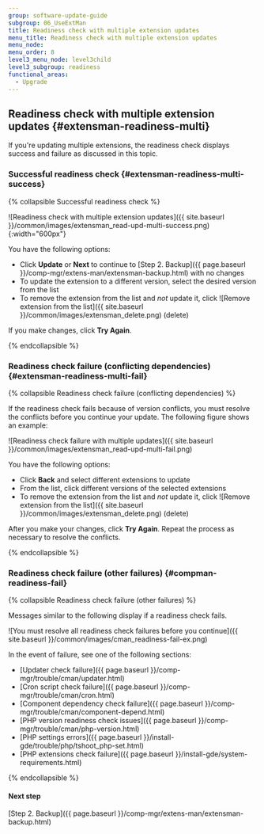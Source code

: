 ```yaml
---
group: software-update-guide
subgroup: 06_UseExtMan
title: Readiness check with multiple extension updates
menu_title: Readiness check with multiple extension updates
menu_node:
menu_order: 8
level3_menu_node: level3child
level3_subgroup: readiness
functional_areas:
  - Upgrade
---
```


## Readiness check with multiple extension updates {#extensman-readiness-multi}

If you're updating multiple extensions, the readiness check displays success and failure as discussed in this topic.

### Successful readiness check {#extensman-readiness-multi-success}

{% collapsible Successful readiness check %}

![Readiness check with multiple extension updates]({{ site.baseurl }}/common/images/extensman_read-upd-multi-success.png){:width="600px"}

You have the following options:

*	Click **Update** or **Next** to continue to [Step 2. Backup]({{ page.baseurl }}/comp-mgr/extens-man/extensman-backup.html) with no changes
*	To update the extension to a different version, select the desired version from the list 
*	To remove the extension from the list and *not* update it, click ![Remove extension from the list]({{ site.baseurl }}/common/images/extensman_delete.png) (delete)

If you make changes, click **Try Again**.

{% endcollapsible %}

### Readiness check failure (conflicting dependencies) {#extensman-readiness-multi-fail}

{% collapsible Readiness check failure (conflicting dependencies) %}

If the readiness check fails because of version conflicts, you must resolve the conflicts before you continue your update. The following figure shows an example:

![Readiness check failure with multiple updates]({{ site.baseurl }}/common/images/extensman_read-upd-multi-fail.png)

You have the following options:

*	Click **Back** and select different extensions to update
*	From the list, click different versions of the selected extensions
*	To remove the extension from the list and *not* update it, click ![Remove extension from the list]({{ site.baseurl }}/common/images/extensman_delete.png) (delete)

After you make your changes, click **Try Again**. Repeat the process as necessary to resolve the conflicts.

{% endcollapsible %}

### Readiness check failure (other failures) {#compman-readiness-fail}

{% collapsible Readiness check failure (other failures) %}

Messages similar to the following display if a readiness check fails. 

![You must resolve all readiness check failures before you continue]({{ site.baseurl }}/common/images/cman_readiness-fail-ex.png)

In the event of failure, see one of the following sections:

*	[Updater check failure]({{ page.baseurl }}/comp-mgr/trouble/cman/updater.html)
*	[Cron script check failure]({{ page.baseurl }}/comp-mgr/trouble/cman/cron.html)
*	[Component dependency check failure]({{ page.baseurl }}/comp-mgr/trouble/cman/component-depend.html)
*	[PHP version readiness check issues]({{ page.baseurl }}/comp-mgr/trouble/cman/php-version.html)
*	[PHP settings errors]({{ page.baseurl }}/install-gde/trouble/php/tshoot_php-set.html)
*	[PHP extensions check failure]({{ page.baseurl }}/install-gde/system-requirements.html)

{% endcollapsible %}

#### Next step
[Step 2. Backup]({{ page.baseurl }}/comp-mgr/extens-man/extensman-backup.html)